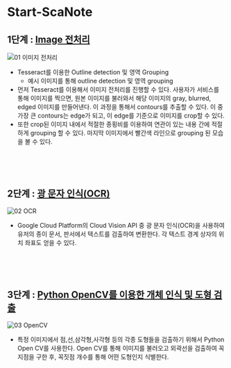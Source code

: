 # Start-ScaNote

## 1단계 : [Image 전처리](Image_전처리.ipynb)

![01 이미지 전처리](https://user-images.githubusercontent.com/84276596/206180559-65e24e71-04a5-446f-93af-df7beb016018.png)

- Tesseract를 이용한 Outline detection 및 영역 Grouping
    - 예시 이미지를 통해 outline detection 및 영역 grouping
- 먼저 Tesseract를 이용해서 이미지 전처리를 진행할 수 있다. 사용자가 서비스를 통해 이미지를 찍으면, 원본 이미지를 불러와서 해당 이미지의 gray, blurred, edged 이미지를 만들어낸다. 이 과정을 통해서 contours를 추출할 수 있다. 이 중 가장 큰 contours는 edge가 되고, 이 edge를 기준으로 이미지를 crop할 수 있다.
- 또한 crop된 이미지 내에서 적절한 종횡비를 이용하여 연관이 있는 내용 간에 적절하게 grouping 할 수 있다. 마지막 이미지에서 빨간색 라인으로 grouping 된 모습을 볼 수 있다.
<br>
<br>
<br>

## 2단계 : [광 문자 인식(OCR)](ocr-text-detection.ipynb)

![02 OCR](https://user-images.githubusercontent.com/84276596/206180581-9788d6d1-0db3-4040-bef7-315629d7dbc3.png)

- Google Cloud Platform의 Cloud Vision API 중 광 문자 인식(OCR)을 사용하여 유저의 종이 문서, 판서에서 텍스트를 검출하여 변환한다. 각 텍스트 경계 상자의 위치 좌표도 얻을 수 있다.
<br>
<br>
<br>

## 3단계 : [Python OpenCV를 이용한 개체 인식 및 도형 검출]()

![03 OpenCV](https://user-images.githubusercontent.com/84276596/206180589-5fb7a242-e7cb-4146-8321-905bef913098.png)

- 특정 이미지에서 점,선,삼각형,사각형 등의  각종 도형들을 검출하기 위해서 Python Open CV를 사용한다. Open CV를 통해 이미지를 불러오고 외곽선을 검출하여 꼭지점을 구한 후, 꼭짓점 개수를 통해 어떤 도형인지 식별한다.
